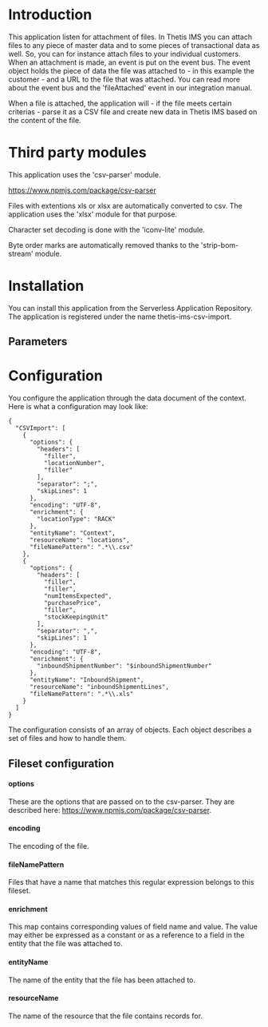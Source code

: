 # Introduction

This application listen for attachment of files. In Thetis IMS you can attach files to any piece of master data and to some pieces of transactional data as well. So, you can for instance attach files to your individual customers. When an attachment is made, an event is put on the event bus. The event object holds the piece of data the file was attached to - in this example the customer - and a URL to the file that was attached. You can read more about the event bus and the 'fileAttached' event in our integration manual.

When a file is attached, the application will - if the file meets certain criterias - parse it as a CSV file and create new data in Thetis IMS based on the content of the file.

# Third party modules

This application uses the 'csv-parser' module.

https://www.npmjs.com/package/csv-parser

Files with extentions xls or xlsx are automatically converted to csv. The application uses the 'xlsx' module for that purpose.

Character set decoding is done with the 'iconv-lite' module.

Byte order marks are automatically removed thanks to the 'strip-bom-stream' module.

# Installation

You can install this application from the Serverless Application Repository. The application is registered under the name thetis-ims-csv-import.

## Parameters

# Configuration

You configure the application through the data document of the context. Here is what a configuration may look like:

```
{
  "CSVImport": [
    {
      "options": {
        "headers": [
          "filler",
          "locationNumber",
          "filler"
        ],
        "separator": ";",
        "skipLines": 1
      },
      "encoding": "UTF-8",
      "enrichment": {
        "locationType": "RACK"
      },
      "entityName": "Context",
      "resourceName": "locations",
      "fileNamePattern": ".*\\.csv"
    },
    {
      "options": {
        "headers": [
          "filler",
          "filler",
          "numItemsExpected",
          "purchasePrice",
          "filler",
          "stockKeepingUnit"
        ],
        "separator": ",",
        "skipLines": 1
      },
      "encoding": "UTF-8",
      "enrichment": {
        "inboundShipmentNumber": "$inboundShipmentNumber"
      },
      "entityName": "InboundShipment",
      "resourceName": "inboundShipmentLines",
      "fileNamePattern": ".*\\.xls"
    }
  ]
}
```

The configuration consists of an array of objects. Each object describes a set of files and how to handle them.

## Fileset configuration

#### options

These are the options that are passed on to the csv-parser. They are described here: https://www.npmjs.com/package/csv-parser.

#### encoding

The encoding of the file.

#### fileNamePattern

Files that have a name that matches this regular expression belongs to this fileset. 

#### enrichment

This map contains corresponding values of field name and value. The value may either be expressed as a constant or as a reference to a field in the entity that the file was attached to. 

#### entityName

The name of the entity that the file has been attached to.

#### resourceName

The name of the resource that the file contains records for.


